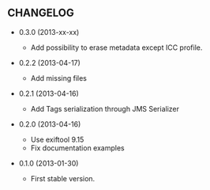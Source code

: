 CHANGELOG
---------

* 0.3.0 (2013-xx-xx)

  * Add possibility to erase metadata except ICC profile.

* 0.2.2 (2013-04-17)

  * Add missing files

* 0.2.1 (2013-04-16)

  * Add Tags serialization through JMS Serializer

* 0.2.0 (2013-04-16)

  * Use exiftool 9.15
  * Fix documentation examples

* 0.1.0 (2013-01-30)

  * First stable version.
